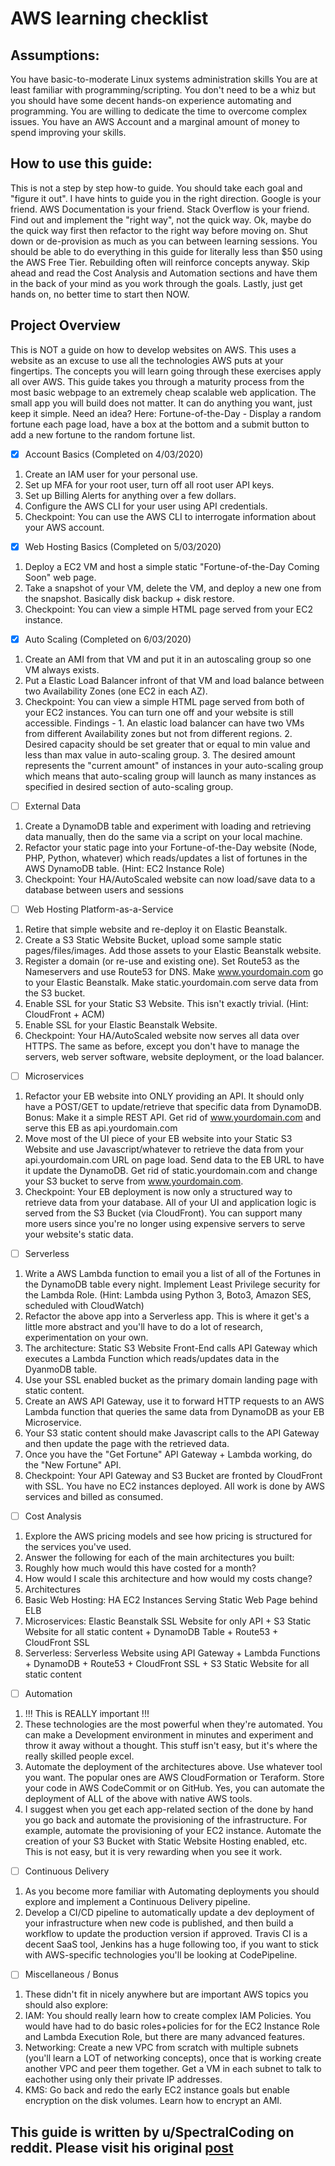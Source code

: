 # AWS learning checklist

## Assumptions:
You have basic-to-moderate Linux systems administration skills
You are at least familiar with programming/scripting. You don't need to be a whiz but you should have some decent hands-on experience automating and programming.
You are willing to dedicate the time to overcome complex issues.
You have an AWS Account and a marginal amount of money to spend improving your skills.

## How to use this guide:
This is not a step by step how-to guide.
You should take each goal and "figure it out". I have hints to guide you in the right direction.
Google is your friend. AWS Documentation is your friend. Stack Overflow is your friend.
Find out and implement the "right way", not the quick way. Ok, maybe do the quick way first then refactor to the right way before moving on.
Shut down or de-provision as much as you can between learning sessions. You should be able to do everything in this guide for literally less than $50 using the AWS Free Tier. Rebuilding often will reinforce concepts anyway.
Skip ahead and read the Cost Analysis and Automation sections and have them in the back of your mind as you work through the goals.
Lastly, just get hands on, no better time to start then NOW.

## Project Overview
This is NOT a guide on how to develop websites on AWS. This uses a website as an excuse to use all the technologies AWS puts at your fingertips. The concepts you will learn going through these exercises apply all over AWS.
This guide takes you through a maturity process from the most basic webpage to an extremely cheap scalable web application. The small app you will build does not matter. It can do anything you want, just keep it simple.
Need an idea? Here: Fortune-of-the-Day - Display a random fortune each page load, have a box at the bottom and a submit button to add a new fortune to the random fortune list.

- [x] Account Basics (Completed on 4/03/2020)
1. Create an IAM user for your personal use.
2. Set up MFA for your root user, turn off all root user API keys.
3. Set up Billing Alerts for anything over a few dollars.
4. Configure the AWS CLI for your user using API credentials.
5. Checkpoint: You can use the AWS CLI to interrogate information about your AWS account.

- [x]  Web Hosting Basics (Completed on 5/03/2020)
1. Deploy a EC2 VM and host a simple static "Fortune-of-the-Day Coming Soon" web page.
2. Take a snapshot of your VM, delete the VM, and deploy a new one from the snapshot. Basically disk backup + disk restore.
3. Checkpoint: You can view a simple HTML page served from your EC2 instance.

- [x]  Auto Scaling (Completed on 6/03/2020)
1. Create an AMI from that VM and put it in an autoscaling group so one VM always exists.
2. Put a Elastic Load Balancer infront of that VM and load balance between two Availability Zones (one EC2 in each AZ).
3. Checkpoint: You can view a simple HTML page served from both of your EC2 instances. You can turn one off and your website is still accessible.
	Findings - 1. An elastic load balancer can have two VMs from different Availability zones but not from different regions.
				2. Desired capacity should be set greater that or equal to min value and less than max value in auto-scaling group.
				3. The desired amount represents the "current amount" of instances in your auto-scaling group which means that auto-scaling group will launch as many instances as specified in desired section of auto-scaling group.

- [ ]  External Data
1. Create a DynamoDB table and experiment with loading and retrieving data manually, then do the same via a script on your local machine.
2. Refactor your static page into your Fortune-of-the-Day website (Node, PHP, Python, whatever) which reads/updates a list of fortunes in the AWS DynamoDB table. (Hint: EC2 Instance Role)
3. Checkpoint: Your HA/AutoScaled website can now load/save data to a database between users and sessions

- [ ]  Web Hosting Platform-as-a-Service
1. Retire that simple website and re-deploy it on Elastic Beanstalk.
2. Create a S3 Static Website Bucket, upload some sample static pages/files/images. Add those assets to your Elastic Beanstalk website.
3. Register a domain (or re-use and existing one). Set Route53 as the Nameservers and use Route53 for DNS. Make www.yourdomain.com go to your Elastic Beanstalk. Make static.yourdomain.com serve data from the S3 bucket.
4. Enable SSL for your Static S3 Website. This isn't exactly trivial. (Hint: CloudFront + ACM)
5. Enable SSL for your Elastic Beanstalk Website.
6. Checkpoint: Your HA/AutoScaled website now serves all data over HTTPS. The same as before, except you don't have to manage the servers, web server software, website deployment, or the load balancer.

- [ ]  Microservices
1. Refactor your EB website into ONLY providing an API. It should only have a POST/GET to update/retrieve that specific data from DynamoDB. Bonus: Make it a simple REST API. Get rid of www.yourdomain.com and serve this EB as api.yourdomain.com
2. Move most of the UI piece of your EB website into your Static S3 Website and use Javascript/whatever to retrieve the data from your api.yourdomain.com URL on page load. Send data to the EB URL to have it update the DynamoDB. Get rid of static.yourdomain.com and change your S3 bucket to serve from www.yourdomain.com.
3. Checkpoint: Your EB deployment is now only a structured way to retrieve data from your database. All of your UI and application logic is served from the S3 Bucket (via CloudFront). You can support many more users since you're no longer using expensive servers to serve your website's static data.

- [ ] Serverless
1. Write a AWS Lambda function to email you a list of all of the Fortunes in the DynamoDB table every night. Implement Least Privilege security for the Lambda Role. (Hint: Lambda using Python 3, Boto3, Amazon SES, scheduled with CloudWatch)
2. Refactor the above app into a Serverless app. This is where it get's a little more abstract and you'll have to do a lot of research, experimentation on your own.
3. The architecture: Static S3 Website Front-End calls API Gateway which executes a Lambda Function which reads/updates data in the DyanmoDB table.
4. Use your SSL enabled bucket as the primary domain landing page with static content.
5. Create an AWS API Gateway, use it to forward HTTP requests to an AWS Lambda function that queries the same data from DynamoDB as your EB Microservice.
6. Your S3 static content should make Javascript calls to the API Gateway and then update the page with the retrieved data.
7. Once you have the "Get Fortune" API Gateway + Lambda working, do the "New Fortune" API.
8. Checkpoint: Your API Gateway and S3 Bucket are fronted by CloudFront with SSL. You have no EC2 instances deployed. All work is done by AWS services and billed as consumed.

- [ ]  Cost Analysis
1. Explore the AWS pricing models and see how pricing is structured for the services you've used.
2. Answer the following for each of the main architectures you built:
3. Roughly how much would this have costed for a month?
4. How would I scale this architecture and how would my costs change?
5. Architectures
6. Basic Web Hosting: HA EC2 Instances Serving Static Web Page behind ELB
7. Microservices: Elastic Beanstalk SSL Website for only API + S3 Static Website for all static content + DynamoDB Table + Route53 + CloudFront SSL
8. Serverless: Serverless Website using API Gateway + Lambda Functions + DynamoDB + Route53 + CloudFront SSL + S3 Static Website for all static content

- [ ]  Automation
1. !!! This is REALLY important !!!
2. These technologies are the most powerful when they're automated. You can make a Development environment in minutes and experiment and throw it away without a thought. This stuff isn't easy, but it's where the really skilled people excel.
3. Automate the deployment of the architectures above. Use whatever tool you want. The popular ones are AWS CloudFormation or Teraform. Store your code in AWS CodeCommit or on GitHub. Yes, you can automate the deployment of ALL of the above with native AWS tools.
4. I suggest when you get each app-related section of the done by hand you go back and automate the provisioning of the infrastructure. For example, automate the provisioning of your EC2 instance. Automate the creation of your S3 Bucket with Static Website Hosting enabled, etc. This is not easy, but it is very rewarding when you see it work.

- [ ]  Continuous Delivery
1. As you become more familiar with Automating deployments you should explore and implement a Continuous Delivery pipeline.
2. Develop a CI/CD pipeline to automatically update a dev deployment of your infrastructure when new code is published, and then build a workflow to update the production version if approved. Travis CI is a decent SaaS tool, Jenkins has a huge following too, if you want to stick with AWS-specific technologies you'll be looking at CodePipeline.

- [ ]  Miscellaneous / Bonus
1. These didn't fit in nicely anywhere but are important AWS topics you should also explore:
2. IAM: You should really learn how to create complex IAM Policies. You would have had to do basic roles+policies for for the EC2 Instance Role and Lambda Execution Role, but there are many advanced features.
3. Networking: Create a new VPC from scratch with multiple subnets (you'll learn a LOT of networking concepts), once that is working create another VPC and peer them together. Get a VM in each subnet to talk to eachother using only their private IP addresses.
4. KMS: Go back and redo the early EC2 instance goals but enable encryption on the disk volumes. Learn how to encrypt an AMI.

## This guide is written by u/SpectralCoding on reddit. Please visit his original [post](https://www.reddit.com/r/sysadmin/comments/8inzn5/so_you_want_to_learn_aws_aka_how_do_i_learn_to_be/)